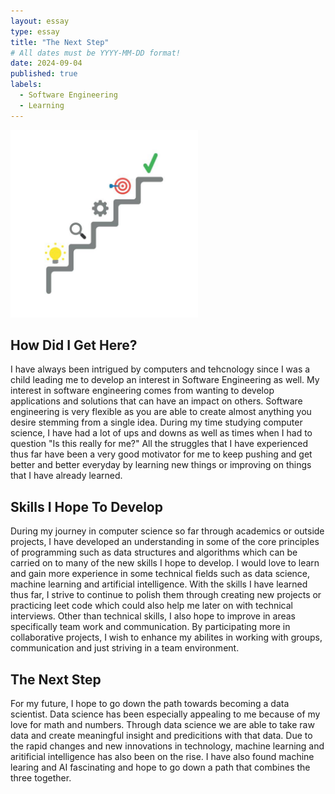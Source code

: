```yaml
---
layout: essay
type: essay
title: "The Next Step"
# All dates must be YYYY-MM-DD format!
date: 2024-09-04
published: true
labels:
  - Software Engineering
  - Learning
---
```


<img width="300px" class="rounded float-start pe-4" src="../img/nextstep.jpg">

## How Did I Get Here?

I have always been intrigued by computers and tehcnology since I was a child leading me to develop an interest in Software Engineering as well. My interest in software engineering comes from wanting to develop applications and solutions that can have an impact on others. Software engineering is very flexible as you are able to create almost anything you desire stemming from a single idea. During my time studying computer science, I have had a lot of ups and downs as well as times when I had to question "Is this really for me?" All the struggles that I have experienced thus far have been a very good motivator for me to keep pushing and get better and better everyday by learning new things or improving on things that I have already learned. 

## Skills I Hope To Develop 

During my journey in computer science so far through academics or outside projects, I have developed an understanding in some of the core principles of programming such as data structures and algorithms which can be carried on to many of the new skills I hope to develop. I would love to learn and gain more experience in some technical fields such as data science, machine learning and artificial intelligence. 
With the skills I have learned thus far, I strive to continue to polish them through creating new projects or practicing leet code which could also help me later on with technical interviews. Other than technical skills, I also hope to improve in areas specifically team work and communication. By participating more in collaborative projects, I wish to enhance my abilites in working with groups, communication and just striving in a team environment. 

## The Next Step

For my future, I hope to go down the path towards becoming a data scientist. Data science has been especially appealing to me because of my love for math and numbers. Through data science we are able to take raw data and create meaningful insight and predicitions with that data. Due to the rapid changes and new innovations in technology, machine learning and aritificial intelligence has also been on the rise. I have also found machine learing and AI fascinating and hope to go down a path that combines the three together. 

